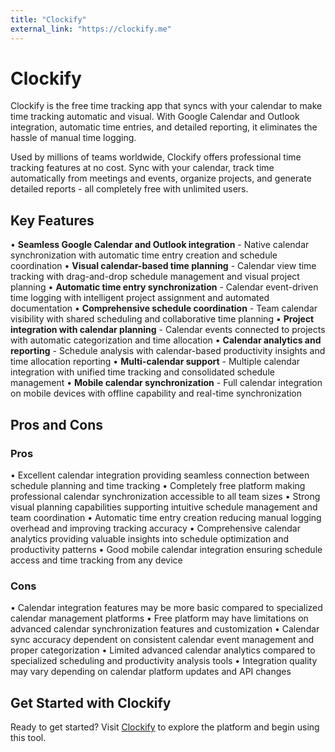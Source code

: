 ```yaml
---
title: "Clockify"
external_link: "https://clockify.me"
---
```


# Clockify

Clockify is the free time tracking app that syncs with your calendar to make time tracking automatic and visual. With Google Calendar and Outlook integration, automatic time entries, and detailed reporting, it eliminates the hassle of manual time logging.

Used by millions of teams worldwide, Clockify offers professional time tracking features at no cost. Sync with your calendar, track time automatically from meetings and events, organize projects, and generate detailed reports - all completely free with unlimited users.

## Key Features

• **Seamless Google Calendar and Outlook integration** - Native calendar synchronization with automatic time entry creation and schedule coordination
• **Visual calendar-based time planning** - Calendar view time tracking with drag-and-drop schedule management and visual project planning
• **Automatic time entry synchronization** - Calendar event-driven time logging with intelligent project assignment and automated documentation
• **Comprehensive schedule coordination** - Team calendar visibility with shared scheduling and collaborative time planning
• **Project integration with calendar planning** - Calendar events connected to projects with automatic categorization and time allocation
• **Calendar analytics and reporting** - Schedule analysis with calendar-based productivity insights and time allocation reporting
• **Multi-calendar support** - Multiple calendar integration with unified time tracking and consolidated schedule management
• **Mobile calendar synchronization** - Full calendar integration on mobile devices with offline capability and real-time synchronization

## Pros and Cons

### Pros
• Excellent calendar integration providing seamless connection between schedule planning and time tracking
• Completely free platform making professional calendar synchronization accessible to all team sizes
• Strong visual planning capabilities supporting intuitive schedule management and team coordination
• Automatic time entry creation reducing manual logging overhead and improving tracking accuracy
• Comprehensive calendar analytics providing valuable insights into schedule optimization and productivity patterns
• Good mobile calendar integration ensuring schedule access and time tracking from any device

### Cons
• Calendar integration features may be more basic compared to specialized calendar management platforms
• Free platform may have limitations on advanced calendar synchronization features and customization
• Calendar sync accuracy dependent on consistent calendar event management and proper categorization
• Limited advanced calendar analytics compared to specialized scheduling and productivity analysis tools
• Integration quality may vary depending on calendar platform updates and API changes

## Get Started with Clockify

Ready to get started? Visit [Clockify](https://clockify.me) to explore the platform and begin using this tool.